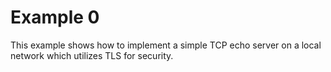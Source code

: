 # Example 0

This example shows how to implement a simple TCP echo server on a local network which utilizes TLS for security.
